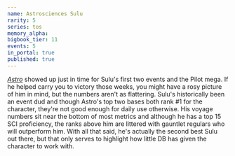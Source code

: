 ```yaml
---
name: Astrosciences Sulu
rarity: 5
series: tos
memory_alpha:
bigbook_tier: 11
events: 5
in_portal: true
published: true
---
```


[_Astro_](https://vignette.wikia.nocookie.net/the-jetsons/images/0/02/Astro_vs._%27Lectronimo.png/revision/latest?cb=20170612143635) showed up just in time for Sulu's first two events and the Pilot mega. If he helped carry you to victory those weeks, you might have a rosy picture of him in mind, but the numbers aren't as flattering. Sulu's historically been an event dud and though Astro's top two bases both rank #1 for the character, they're not good enough for daily use otherwise. His voyage numbers sit near the bottom of most metrics and although he has a top 15 SCI proficiency, the ranks above him are littered with gauntlet regulars who will outperform him. With all that said, he's actually the second best Sulu out there, but that only serves to highlight how little DB has given the character to work with.
